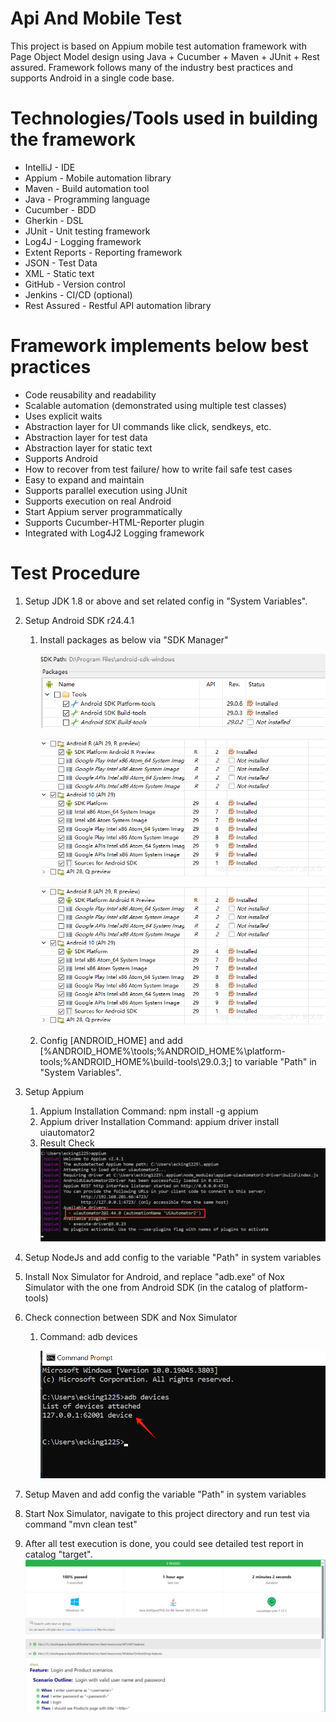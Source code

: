# Api And Mobile Test

This project is based on Appium mobile test automation framework with Page Object Model design using Java + Cucumber + Maven + JUnit + Rest assured.
Framework follows many of the industry best practices and supports Android in a single code base.

# Technologies/Tools used in building the framework

- IntelliJ - IDE
- Appium - Mobile automation library
- Maven - Build automation tool
- Java - Programming language
- Cucumber - BDD
- Gherkin - DSL
- JUnit - Unit testing framework
- Log4J - Logging framework
- Extent Reports - Reporting framework
- JSON - Test Data
- XML - Static text
- GitHub - Version control
- Jenkins - CI/CD (optional)
- Rest Assured - Restful API automation library

# Framework implements below best practices

- Code reusability and readability
- Scalable automation (demonstrated using multiple test classes)
- Uses explicit waits
- Abstraction layer for UI commands like click, sendkeys, etc.
- Abstraction layer for test data
- Abstraction layer for static text
- Supports Android
- How to recover from test failure/ how to write fail safe test cases
- Easy to expand and maintain
- Supports parallel execution using JUnit
- Supports execution on real Android
- Start Appium server programmatically
- Supports Cucumber-HTML-Reporter plugin
- Integrated with Log4J2 Logging framework

# Test Procedure

1. Setup JDK 1.8 or above and set related config in "System Variables".

2. Setup Android SDK r24.4.1 

   1. Install packages as below via "SDK Manager"

      ![](doc/sdk_1.jpeg)

      ![](doc/sdk_2.jpeg)

      ![](doc/sdk_3.jpeg)

   2. Config [ANDROID_HOME] and add [%ANDROID_HOME%\tools;%ANDROID_HOME%\platform-tools;%ANDROID_HOME%\build-tools\29.0.3;] to variable "Path" in "System Variables".

3. Setup Appium

   1. Appium Installation Command: npm install -g appium
   2. Appium driver Installation Command: appium driver install uiautomator2
   3. Result Check
      ![](doc/appium-check.png)

4. Setup NodeJs and add config to the variable "Path" in system variables

5. Install Nox Simulator for Android, and replace "adb.exe“ of Nox Simulator with the one from Android SDK (in the catalog of platform-tools)

6. Check connection between SDK and Nox Simulator

   1. Command: adb devices

      ![](doc/adb_devices.png)

7. Setup Maven and add config the variable "Path" in system variables

8. Start Nox Simulator, navigate to this project directory and run test via command "mvn clean test"

9. After all test execution is done, you could see detailed test report in catalog "target".
   ![](doc/test-report.png)

   